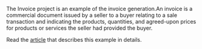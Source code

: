 The Invoice project is an example of the invoice generation.An invoice is a commercial document issued by a seller to a buyer relating to a sale transaction and indicating the products, quantities, and agreed-upon prices for products or services the seller had provided the buyer.

Read the [article](https://github.com/SyncfusionExamples/PDF-real-time-Examples/blob/invoice/Invoice%20article.md) that describes this example in details.